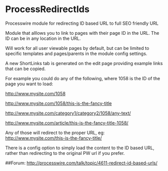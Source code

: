 ProcessRedirectIds
==================

Processwire module for redirecting ID based URL to full SEO friendly URL

Module that alllows you to link to pages with their page ID in the URL. The ID can be in any location in the URL.

Will work for all user viewable pages by default, but can be limited to specific templates and pages/parents in the module config settings.

A new ShortLinks tab is generated on the edit page providing example links that can be copied.

For example you could do any of the following, where 1058 is the ID of the page you want to load:

http://www.mysite.com/1058

http://www.mysite.com/1058/this-is-the-fancy-title

http://www.mysite.com/category1/category2/1058/any-text/

http://www.mysite.com/article/this-is-the-fancy-title-1058/

Any of those will redirect to the proper URL, eg: http://www.mysite.com/this-is-the-fancy-title/

There is a config option to simply load the content to the ID based URL, rather than redirecting to the original PW url if you prefer.

##Forum:
http://processwire.com/talk/topic/4611-redirect-id-based-urls/


